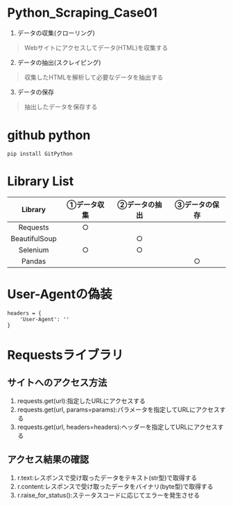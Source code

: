 # Python_Scraping_Case01

1. データの収集(クローリング)
> Webサイトにアクセスしてデータ(HTML)を収集する
2. データの抽出(スクレイピング)
> 収集したHTMLを解析して必要なデータを抽出する
3. データの保存
> 抽出したデータを保存する

# github python
```
pip install GitPython
```

# Library List
|  Library  | ①データ収集 |  ②データの抽出   |  ③データの保存   |
|:---:|:---:|:---:|:---:|
|  Requests   |  ○  |     |     |
|  BeautifulSoup   |     |   ○  |     |
|  Selenium   |  ○  |  ○   |     |
|  Pandas   |     |     |   ○  |

# User-Agentの偽装
```
headers = {
    'User-Agent': ''
}
```

# Requestsライブラリ
## サイトへのアクセス方法
1. requests.get(url):指定したURLにアクセスする
2. requests.get(url, params=params):パラメータを指定してURLにアクセスする
3. requests.get(url, headers=headers):ヘッダーを指定してURLにアクセスする

## アクセス結果の確認
1. r.text:レスポンスで受け取ったデータをテキスト(str型)で取得する
2. r.content:レスポンスで受け取ったデータをバイナリ(byte型)で取得する
3. r.raise_for_status():ステータスコードに応じてエラーを発生させる